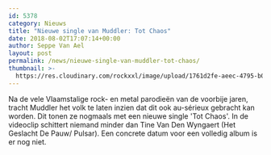 ```yaml
---
id: 5378
category: Nieuws
title: "Nieuwe single van Muddler: Tot Chaos"
date: 2018-08-02T17:07:14+00:00
author: Seppe Van Ael
layout: post
permalink: /news/nieuwe-single-van-muddler-tot-chaos/
thumbnail: >-
  https://res.cloudinary.com/rockxxl/image/upload/1761d2fe-aeec-4795-b090-8c8036dd53ad.jpg
---
```

Na de vele Vlaamstalige rock- en metal parodieën van de voorbije jaren, tracht Muddler het volk te laten inzien dat dit ook au-sérieux gebracht kan worden. Dit tonen ze nogmaals met een nieuwe single 'Tot Chaos'. In de videoclip schittert niemand minder dan Tine Van Den Wyngaert (Het Geslacht De Pauw/ Pulsar). Een concrete datum voor een volledig album is er nog niet.
